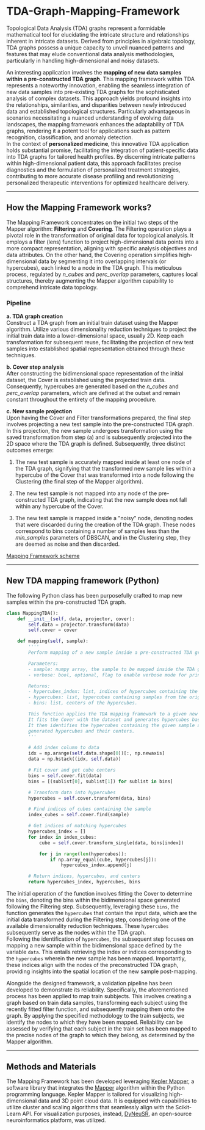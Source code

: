 # TDA-Graph-Mapping-Framework
Topological Data Analysis (TDA) graphs represent a formidable mathematical tool for elucidating the intricate structure and relationships inherent in intricate datasets. Derived from principles in algebraic topology, TDA graphs possess a unique capacity to unveil nuanced patterns and features that may elude conventional data analysis methodologies, particularly in handling high-dimensional and noisy datasets.  

An interesting application involves the **mapping of new data samples within a pre-constructed TDA graph**. This mapping framework within TDA represents a noteworthy innovation, enabling the seamless integration of new data samples into pre-existing TDA graphs for the sophisticated analysis of complex datasets. This approach yields profound insights into the relationships, similarities, and disparities between newly introduced data and established topological structures. Particularly advantageous in scenarios necessitating a nuanced understanding of evolving data landscapes, the mapping framework enhances the adaptability of TDA graphs, rendering it a potent tool for applications such as pattern recognition, classification, and anomaly detection.  
In the context of **personalized medicine**, this innovative TDA application holds substantial promise, facilitating the integration of patient-specific data into TDA graphs for tailored health profiles. By discerning intricate patterns within high-dimensional patient data, this approach facilitates precise diagnostics and the formulation of personalized treatment strategies, contributing to more accurate disease profiling and revolutionizing personalized therapeutic interventions for optimized healthcare delivery.

---

## How the Mapping Framework works?
The Mapping Framework concentrates on the initial two steps of the Mapper algorithm: **Filtering** and **Covering**. The Filtering operation plays a pivotal role in the transformation of original data for topological analysis. It employs a filter (lens) function to project high-dimensional data points into a more compact representation, aligning with specific analysis objectives and data attributes. On the other hand, the Covering operation simplifies high-dimensional data by segmenting it into overlapping intervals (or hypercubes), each linked to a node in the TDA graph. This meticulous process, regulated by _n_cubes_ and _perc_overlap_ parameters, captures local structures, thereby augmenting the Mapper algorithm capability to comprehend intricate data topology.

### Pipeline
**a. TDA graph creation**  
Construct a TDA graph from an initial train dataset using the Mapper algorithm. Utilize various dimensionality reduction techniques to project the initial train data into a lower-dimensional space, usually 2D. Keep each transformation for subsequent reuse, facilitating the projection of new test samples into established spatial representation obtained through these techniques.

**b. Cover step analysis**  
After constructing the bidimensional space representation of the initial dataset, the Cover is established using the projected train data. Consequently, hypercubes are generated based on the _n_cubes_ and _perc_overlap_ parameters, which are defined at the outset and remain constant throughout the entirety of the mapping procedure.

**c. New sample projection**  
Upon having the Cover and Filter transformations prepared, the final step involves projecting a new test sample into the pre-constructed TDA graph. In this projection, the new sample undergoes transformation using the saved transformation from step (a) and is subsequently projected into the 2D space where the TDA graph is defined. Subsequently, three distinct outcomes emerge:

1. The new test sample is accurately mapped inside at least one node of the TDA graph, signifying that the transformed new sample lies within a hypercube of the Cover that was transformed into a node following the Clustering (the final step of the Mapper algorithm).
  
2. The new test sample is not mapped into any node of the pre-constructed TDA graph, indicating that the new sample does not fall within any hypercube of the Cover.

3. The new test sample is mapped inside a "noisy" node, denoting nodes that were discarded during the creation of the TDA graph. These nodes correspond to bins containing a number of samples less than the _min_samples_ parameters of DBSCAN, and in the Clustering step, they are deemed as noise and then discarded.

[Mapping Framework scheme](/images/framework_scheme.png)

---

## New TDA mapping framework (Python)
The following Python class has been purposefully crafted to map new samples within the pre-constructed TDA graph.
```python
class MappingTDA():
    def __init__(self, data, projector, cover):
        self.data = projector.transform(data)
        self.cover = cover

    def mapping(self, sample):
        ''''
        Perform mapping of a new sample inside a pre-constructed TDA graph.

        Parameters:
        - sample: numpy array, the sample to be mapped inside the TDA graph.
        - verbose: bool, optional, flag to enable verbose mode for printing hypercube details. Default is False.

        Returns:
        - hypercubes_index: list, indices of hypercubes containing the sample.
        - hypercubes: list, hypercubes containing samples from the original dataset.
        - bins: list, centers of the hypercubes.

        This function applies the TDA mapping framework to a given new sample.
        It fits the Cover with the dataset and generates hypercubes based on the specified cover range.
        It then identifies the hypercubes containing the given sample and returns their indices along with the
        generated hypercubes and their centers.
        '''

        # Add index column to data
        idx = np.arange(self.data.shape[0])[:, np.newaxis]
        data = np.hstack((idx, self.data))

        # Fit cover and get cube centers
        bins = self.cover.fit(data)
        bins = [(sublist[0], sublist[1]) for sublist in bins]

        # Transform data into hypercubes
        hypercubes = self.cover.transform(data, bins)

        # Find indices of cubes containing the sample
        index_cubes = self.cover.find(sample)

        # Get indices of matching hypercubes
        hypercubes_index = []
        for index in index_cubes:
            cube = self.cover.transform_single(data, bins[index])

            for j in range(len(hypercubes)):
                if np.array_equal(cube, hypercubes[j]):
                    hypercubes_index.append(j)

        # Return indices, hypercubes, and centers
        return hypercubes_index, hypercubes, bins
```
The initial operation of the function involves fitting the Cover to determine the `bins`, denoting the bins within the bidimensional space generated following the Filtering step. Subsequently, leveraging these `bins`, the function generates the `hypercubes` that contain the input data, which are the initial data transformed during the Filtering step, considering one of the available dimensionality reduction techniques. These `hypercubes` subsequently serve as the nodes within the TDA graph.  
Following the identification of `hypercubes`, the subsequent step focuses on mapping a new sample within the bidimensional space defined by the variable `data`. This entails retrieving the index or indices corresponding to the `hypercubes` wherein the new sample has been mapped. Importantly, these indices align with the nodes of the preconstructed TDA graph, providing insights into the spatial location of the new sample post-mapping.  

Alongside the designed framework, a validation pipeline has been developed to demonstrate its reliability. Specifically, the aforementioned process has been applied to map train subbjects. This involves creating a graph based on train data samples, transforming each subject using the recently fitted filter function, and subsequently mapping them onto the graph. By applying the specified methodology to the train subjects, we identify the nodes to which they have been mapped. Reliability can be assessed by verifying that each subject in the train set has been mapped to the precise nodes of the graph to which they belong, as determined by the Mapper algorithm.

---

## Methods and Materials
The Mapping Framework has been developed leveraging [Kepler Mapper](https://kepler-mapper.scikit-tda.org/en/latest/), a software library that integrates the [Mapper](https://www.quantmetry.com/blog/topological-data-analysis-with-mapper/) algorithm within the Python programming language. Kepler Mapper is tailored for visualizing high-dimensional data and 3D point cloud data. It is equipped with capabilities to utilize cluster and scaling algorithms that seamlessly align with the Scikit-Learn API. For visualization purposes, instead, [DyNeuSR](https://github.com/braindynamicslab/dyneusr), an open-source neuroinformatics platform, was utilized.
